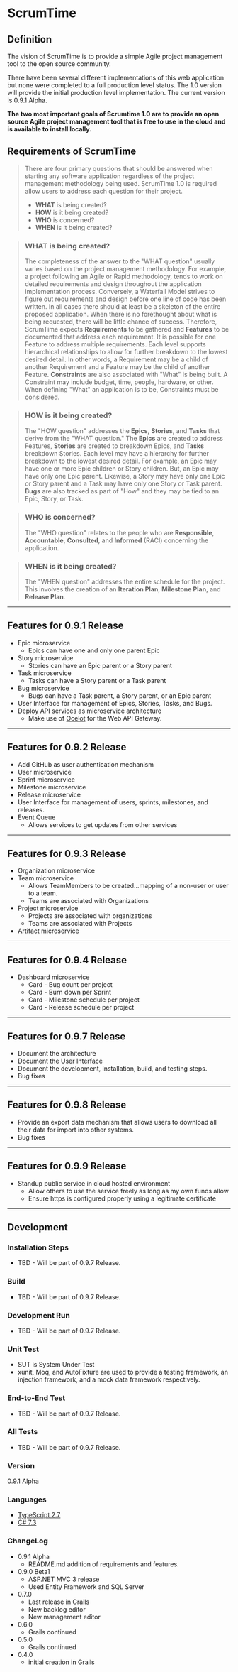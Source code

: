 # ScrumTime #

## Definition ##

The vision of ScrumTime is to provide a simple Agile project management tool to the open source community.

There have been several different implementations of this web application but none were completed to a full production level status. The 1.0 version will provide the initial production level implementation.  The current version is 0.9.1 Alpha.

**The two most important goals of Scrumtime 1.0 are to provide an open source Agile project management tool that is free to use in the cloud and is available to install locally.**

## Requirements of ScrumTime ##

> There are four primary questions that should be answered when starting any software application regardless of the project management methodology being used.  ScrumTime 1.0 is required allow users to address each question for their project.
> * **WHAT** is being created?
> * **HOW** is it being created?
> * **WHO** is concerned?
> * **WHEN** is it being created?

> ### **WHAT** is being created? ###
> The completeness of the answer to the "WHAT question" usually varies based on the project management methodology.  For example, a project following an Agile or Rapid methodology, tends to work on detailed requirements and design throughout the application implementation process.  Conversely, a Waterfall Model strives to figure out requirements and design before one line of code has been written.  In all cases there should at least be a skeleton of the entire proposed application.  When there is no forethought about what is being requested, there will be little chance of success.  Therefore, ScrumTime expects **Requirements** to be gathered and **Features** to be documented that address each requirement.  It is possible for one Feature to address multiple requirements.  Each level supports hierarchical relationships to allow for further breakdown to the lowest desired detail.  In other words, a Requirement may be a child of another Requirement and a Feature may be the child of another Feature. **Constraints** are also associated with "What" is being built.  A Constraint may include budget, time, people, hardware, or other.  When defining "What" an application is to be, Constraints must be considered.

> ### **HOW** is it being created? ###
> The "HOW question" addresses the **Epics**, **Stories**, and **Tasks** that derive from the "WHAT question." The **Epics** are created to address Features, **Stories** are created to breakdown Epics, and **Tasks** breakdown Stories.  Each level may have a hierarchy for further breakdown to the lowest desired detail.  For example, an Epic may have one or more Epic children or Story children. But, an Epic may have only one Epic parent.  Likewise, a Story may have only one Epic or Story parent and a Task may have only one Story or Task parent. **Bugs** are also tracked as part of "How" and they may be tied to an Epic, Story, or Task.

> ### **WHO** is concerned? ###
> The "WHO question" relates to the people who are **Responsible**, **Accountable**, **Consulted**, and **Informed** (RACI) concerning the application. 

> ### **WHEN** is it being created? ###
> The "WHEN question" addresses the entire schedule for the project.  This involves the creation of an **Iteration Plan**, **Milestone Plan**, and **Release Plan**.

---------------------------------------

## Features for 0.9.1 Release ##

* Epic microservice
  * Epics can have one and only one parent Epic
* Story microservice
  * Stories can have an Epic parent or a Story parent
* Task microservice
  * Tasks can have a Story parent or a Task parent
* Bug microservice
  * Bugs can have a Task parent, a Story parent, or an Epic parent
* User Interface for management of Epics, Stories, Tasks, and Bugs.
* Deploy API services as microservice architecture
  * Make use of [Ocelot](https://github.com/ThreeMammals/Ocelot) for the Web API Gateway.

---------------------------------------

## Features for 0.9.2 Release ##

* Add GitHub as user authentication mechanism
* User microservice
* Sprint microservice
* Milestone microservice
* Release microservice
* User Interface for management of users, sprints, milestones, and releases.
* Event Queue
  * Allows services to get updates from other services

---------------------------------------

## Features for 0.9.3 Release ##

* Organization microservice
* Team microservice
  * Allows TeamMembers to be created...mapping of a non-user or user to a team.
  * Teams are associated with Organizations
* Project microservice
  * Projects are associated with organizations
  * Teams are associated with Projects
* Artifact microservice

---------------------------------------

## Features for 0.9.4 Release ##

* Dashboard microservice
    * Card - Bug count per project
    * Card - Burn down per Sprint
    * Card - Milestone schedule per project
    * Card - Release schedule per project

---------------------------------------

## Features for 0.9.7 Release ##

* Document the architecture
* Document the User Interface
* Document the development, installation, build, and testing steps.
* Bug fixes

---------------------------------------

## Features for 0.9.8 Release ##

* Provide an export data mechanism that allows users to download all their data for import into other systems.
* Bug fixes

---------------------------------------

## Features for 0.9.9 Release ##

* Standup public service in cloud hosted environment
  * Allow others to use the service freely as long as my own funds allow
  * Ensure https is configured properly using a legitimate certificate
  
---------------------------------------

## Development ##

### Installation Steps ###

* TBD - Will be part of 0.9.7 Release.

### Build ###

* TBD - Will be part of 0.9.7 Release.

### Development Run ###

* TBD - Will be part of 0.9.7 Release.

### Unit Test ###

* SUT is System Under Test
* xunit, Moq, and AutoFixture are used to provide a testing framework, an injection framework, and a mock data framework respectively.

### End-to-End Test ###

* TBD - Will be part of 0.9.7 Release.

### All Tests ###

* TBD - Will be part of 0.9.7 Release.

### Version ###

0.9.1 Alpha

### Languages ###

* [TypeScript 2.7](https://www.typescriptlang.org/)
* [C# 7.3](https://docs.microsoft.com/en-us/dotnet/csharp/whats-new/csharp-7-3)

### ChangeLog ###

* 0.9.1 Alpha
  * README.md addition of requirements and features.
* 0.9.0 Beta1
  * ASP.NET MVC 3 release
  * Used Entity Framework and SQL Server
* 0.7.0
  * Last release in Grails
  * New backlog editor
  * New management editor
* 0.6.0
  * Grails continued
* 0.5.0
  * Grails continued
* 0.4.0
  * initial creation in Grails
